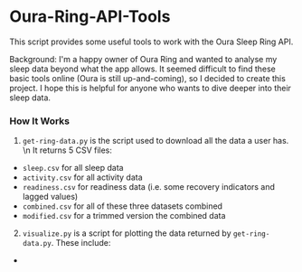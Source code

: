 # Oura-Ring-API-Tools

This script provides some useful tools to work with the Oura Sleep Ring API.

Background: I'm a happy owner of Oura Ring and wanted to analyse my sleep data beyond what the app allows. It seemed difficult to find these basic tools online (Oura is still up-and-coming), so I decided to create this project. I hope this is helpful for anyone who wants to dive deeper into their sleep data.

### How It Works

1. `get-ring-data.py` is the script used to download all the data a user has. \n
It returns 5 CSV files:
- `sleep.csv` for all sleep data
- `activity.csv` for all activity data
- `readiness.csv` for readiness data (i.e. some recovery indicators and lagged values)
- `combined.csv` for all of these three datasets combined
- `modified.csv` for a trimmed version the combined data

2. `visualize.py` is a script for plotting the data returned by `get-ring-data.py`. These include:
- 
